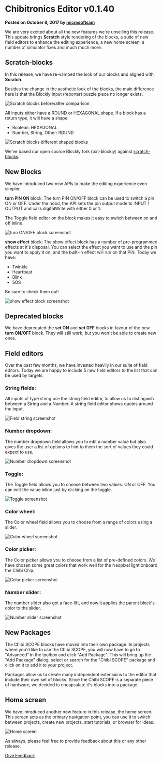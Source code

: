 # Chibitronics Editor v0.1.40

**Posted on October 8, 2017 by [microsoftsam](https://github.com/microsoftsam)**

We are very excited about all the new features we're unveiling this release. 
This update brings **Scratch** style rendering of the blocks, a suite of new field editors to enhance the editing experience, a new home screen, a number of simulator fixes and much much more.


## Scratch-blocks

In this release, we have re-vamped the look of our blocks and aligned with **Scratch**. 

Besides the change in the aesthetic look of the blocks, the main difference here is that the Blockly input (reporter) puzzle piece no longer exists. 

![Scratch blocks before/after comparison](/static/blog/chibitronics/v0.1.40/scratchblockschange.png)

All inputs either have a ROUND or HEXAGONAL shape. 
If a block has a return type, it will have a shape: 
- Boolean: HEXAGONAL
- Number, String, Other: ROUND

![Scratch blocks different shaped blocks](/static/blog/chibitronics/v0.1.40/scratchblocksshapes.png)


We've based our open source Blockly fork (pxt-blockly) against [scratch-blocks](https://github.com/LLK/scratch-blocks). 

## New Blocks

We have introduced two new APIs to make the editing experience even simpler. 

**turn PIN ON** block: 
The turn PIN ON/OFF block can be used to switch a pin ON or OFF. Under the hood, the API sets the pin output mode to INPUT / OUTPUT and calls digitalWrite with either 0 or 1.

The Toggle field editor on the block makes it easy to switch between on and off inline.

![turn ON/OFF block screenshot](/static/blog/chibitronics/v0.1.40/turnonoff.png)


**show effect** block: 
The show effect block has a number of pre-programmed effects at it's disposal. You can select the effect you want to use and the pin you want to apply it on, and the built-in effect will run on that PIN. 
Today we have: 
- Twinkle
- Heartbeat
- Blink
- SOS

Be sure to check them out!

![show effect block screenshot](/static/blog/chibitronics/v0.1.40/showeffectblock.png)


## Deprecated blocks

We have deprecated the **set ON** and **set OFF** blocks in favour of the new **turn ON/OFF** block. They will still work, but you won't be able to create new ones.

## Field editors

Over the past few months, we have invested heavily in our suite of field editors. Today we are happy to include 5 new field editors to the list that can be used by targets.

### String fields: 

All inputs of type string use the string field editor, to allow us to distinguish between a String and a Number. A string field editor shows quotes around the input.

![Field string screenshot](/static/blog/chibitronics/v0.1.40/field_string.png)

### Number dropdown:
The number dropdown field allows you to edit a number value but also gives the user a list of options to hint to them the sort of values they could expect to use.

![Number dropdown screenshot](/static/blog/chibitronics/v0.1.40/field_numberdropdown.png)

### Toggle:
The Toggle field allows you to choose between two values. ON or OFF. You can edit the value inline just by clicking on the toggle.

![Toggle screenshot](/static/blog/chibitronics/v0.1.40/field_toggle.png)

### Color wheel:
The Color wheel field allows you to choose from a range of colors using a slider.

![Color wheel screenshot](/static/blog/chibitronics/v0.1.40/field_colorwheel.png)

### Color picker:
The Color picker allows you to choose from a list of pre-defined colors. We have chosen some great colors that work well for the Neopixel light onboard the Chibi Chip.

![Color picker screenshot](/static/blog/chibitronics/v0.1.40/field_colorpicker.png)

### Number slider:
The number slider also got a face-lift, and now it applies the parent block's color to the slider.

![Number slider screenshot](/static/blog/chibitronics/v0.1.40/field_slider.png)


## New Packages

The Chibi SCOPE blocks have moved into their own package. In projects where you'd like to use the Chibi SCOPE, you will now have to go to "Advanced" in the toolbox and click "Add Package". This will bring up the "Add Package" dialog, select or search for the "Chibi SCOPE" package and click on it to add it to your project.

Packages allow us to create many independent extensions to the editor that include their own set of blocks. Since the Chibi SCOPE is a separate piece of hardware, we decided to encapsulate it's blocks into a package. 

## Home screen

We have introduced another new feature in this release, the home screen. This screen acts as the primary navigation point, you can use it to switch between projects, create new projects, start tutorials, or browser for ideas.

![Home screen](/static/blog/chibitronics/v0.1.40/homescreen.png)


As always, please feel free to provide feedback about this or any other release. 

[Give Feedback](https://www.research.net/r/MCchibi)